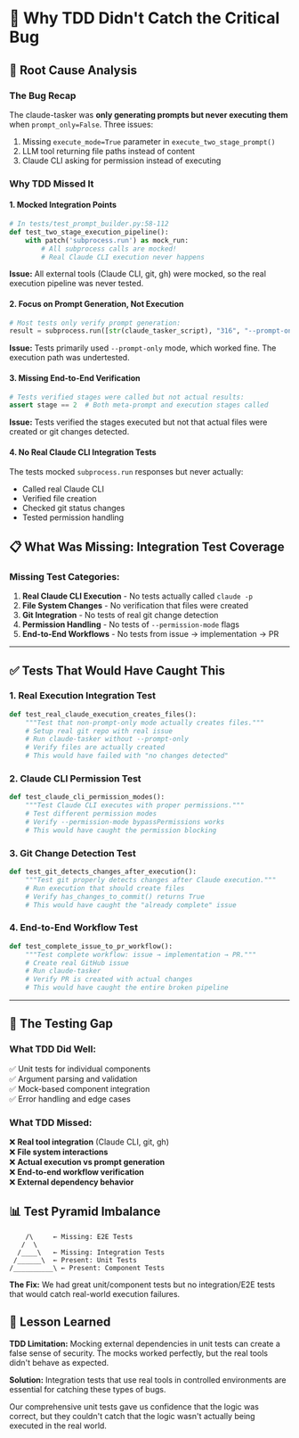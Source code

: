 # 🧪 Why TDD Didn't Catch the Critical Bug

## 🎯 **Root Cause Analysis**

### The Bug Recap
The claude-tasker was **only generating prompts but never executing them** when `prompt_only=False`. Three issues:
1. Missing `execute_mode=True` parameter in `execute_two_stage_prompt()`
2. LLM tool returning file paths instead of content  
3. Claude CLI asking for permission instead of executing

### Why TDD Missed It

#### 1. **Mocked Integration Points** 
```python
# In tests/test_prompt_builder.py:58-112
def test_two_stage_execution_pipeline():
    with patch('subprocess.run') as mock_run:
        # All subprocess calls are mocked!
        # Real Claude CLI execution never happens
```

**Issue:** All external tools (Claude CLI, git, gh) were mocked, so the real execution pipeline was never tested.

#### 2. **Focus on Prompt Generation, Not Execution**
```python
# Most tests only verify prompt generation:
result = subprocess.run([str(claude_tasker_script), "316", "--prompt-only"])
```

**Issue:** Tests primarily used `--prompt-only` mode, which worked fine. The execution path was undertested.

#### 3. **Missing End-to-End Verification**
```python
# Tests verified stages were called but not actual results:
assert stage == 2  # Both meta-prompt and execution stages called
```

**Issue:** Tests verified the stages executed but not that actual files were created or git changes detected.

#### 4. **No Real Claude CLI Integration Tests**
The tests mocked `subprocess.run` responses but never actually:
- Called real Claude CLI
- Verified file creation
- Checked git status changes
- Tested permission handling

## 📋 **What Was Missing: Integration Test Coverage**

### Missing Test Categories:

1. **Real Claude CLI Execution** - No tests actually called `claude -p`
2. **File System Changes** - No verification that files were created
3. **Git Integration** - No tests of real git change detection
4. **Permission Handling** - No tests of `--permission-mode` flags
5. **End-to-End Workflows** - No tests from issue → implementation → PR

---

## ✅ **Tests That Would Have Caught This**

### 1. **Real Execution Integration Test**
```python
def test_real_claude_execution_creates_files():
    """Test that non-prompt-only mode actually creates files."""
    # Setup real git repo with real issue
    # Run claude-tasker without --prompt-only
    # Verify files are actually created
    # This would have failed with "no changes detected"
```

### 2. **Claude CLI Permission Test**
```python  
def test_claude_cli_permission_modes():
    """Test Claude CLI executes with proper permissions."""
    # Test different permission modes
    # Verify --permission-mode bypassPermissions works
    # This would have caught the permission blocking
```

### 3. **Git Change Detection Test**
```python
def test_git_detects_changes_after_execution():
    """Test git properly detects changes after Claude execution."""
    # Run execution that should create files
    # Verify has_changes_to_commit() returns True
    # This would have caught the "already complete" issue
```

### 4. **End-to-End Workflow Test**
```python
def test_complete_issue_to_pr_workflow():
    """Test complete workflow: issue → implementation → PR."""
    # Create real GitHub issue
    # Run claude-tasker
    # Verify PR is created with actual changes
    # This would have caught the entire broken pipeline
```

---

## 🔧 **The Testing Gap**

### What TDD Did Well:
✅ Unit tests for individual components  
✅ Argument parsing and validation  
✅ Mock-based component integration  
✅ Error handling and edge cases  

### What TDD Missed:
❌ **Real tool integration** (Claude CLI, git, gh)  
❌ **File system interactions**  
❌ **Actual execution vs prompt generation**  
❌ **End-to-end workflow verification**  
❌ **External dependency behavior**  

## 📊 **Test Pyramid Imbalance**

```
    /\     ← Missing: E2E Tests
   /  \    
  /____\   ← Missing: Integration Tests  
 /______\  ← Present: Unit Tests
/__________\ ← Present: Component Tests
```

**The Fix:** We had great unit/component tests but no integration/E2E tests that would catch real-world execution failures.

## 🎯 **Lesson Learned**

**TDD Limitation:** Mocking external dependencies in unit tests can create a false sense of security. The mocks worked perfectly, but the real tools didn't behave as expected.

**Solution:** Integration tests that use real tools in controlled environments are essential for catching these types of bugs.

Our comprehensive unit tests gave us confidence that the logic was correct, but they couldn't catch that the logic wasn't actually being executed in the real world.